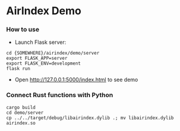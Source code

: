 # AirIndex Demo

### How to use
- Launch Flask server:
```
cd {SOMEWHERE}/airindex/demo/server
export FLASK_APP=server
export FLASK_ENV=development
flask run
```
- Open http://127.0.0.1:5000/index.html to see demo

### Connect Rust functions with Python
```
cargo build
cd demo/server
cp ../../target/debug/libairindex.dylib .; mv libairindex.dylib airindex.so
```
